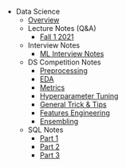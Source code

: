 - Data Science
  - [Overview](basics/overview.md)
  - Lecture Notes (Q&A)
    - [Fall 1 2021](notes/questions.md)
  - Interview Notes
    - [ML Interview Notes](notes/MLnotes.md)
  - DS Competition Notes
    - [Preprocessing](notes/01_preprocessing.md)
    - [EDA](notes/02_eda.md)
    - [Metrics](notes/03_metrics.md)
    - [Hyperparameter Tuning](notes/04_hyperparameter.md)
    - [General Trick & Tips](notes/05_tips.md)
    - [Features Engineering](notes/06_features.md)
    - [Ensembling](notes/07_ensembling.md)
  - SQL Notes
    - [Part 1](notes/SQLnotes.md)
    - [Part 2](notes/SQLnotes2.md)
    - [Part 3](notes/SQLnotes3.md)
